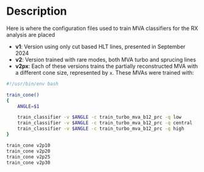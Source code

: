 # Description

Here is where the configuration files used to train MVA classifiers for the RX analysis are placed

- **v1**: Version using only cut based HLT lines, presented in September 2024
- **v2**: Version trained with rare modes, both MVA turbo and sprucing lines
- **v2px**: Each of these versions trains the partially reconstructed MVA with a different cone size, represented by `x`.
These MVAs were trained with:

```bash
#!/usr/bin/env bash

train_cone()
{
    ANGLE=$1

    train_classifier -v $ANGLE -c train_turbo_mva_b12_prc -q low
    train_classifier -v $ANGLE -c train_turbo_mva_b12_prc -q central
    train_classifier -v $ANGLE -c train_turbo_mva_b12_prc -q high
}

train_cone v2p10
train_cone v2p20
train_cone v2p25
train_cone v2p30
```
